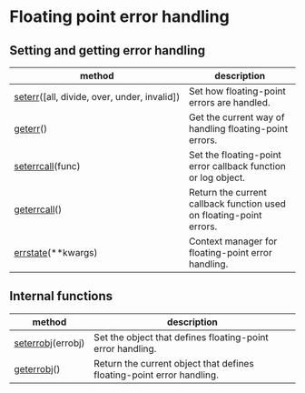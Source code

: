 # Floating point error handling

## Setting and getting error handling

method | description
---|---
[seterr](https://numpy.org/devdocs/reference/generated/numpy.seterr.html#numpy.seterr)([all, divide, over, under, invalid]) | Set how floating-point errors are handled.
[geterr](https://numpy.org/devdocs/reference/generated/numpy.geterr.html#numpy.geterr)() | Get the current way of handling floating-point errors.
[seterrcall](https://numpy.org/devdocs/reference/generated/numpy.seterrcall.html#numpy.seterrcall)(func) | Set the floating-point error callback function or log object.
[geterrcall](https://numpy.org/devdocs/reference/generated/numpy.geterrcall.html#numpy.geterrcall)() | Return the current callback function used on floating-point errors.
[errstate](https://numpy.org/devdocs/reference/generated/numpy.errstate.html#numpy.errstate)(**kwargs) | Context manager for floating-point error handling.

## Internal functions

method | description
---|---
[seterrobj](https://numpy.org/devdocs/reference/generated/numpy.seterrobj.html#numpy.seterrobj)(errobj) | Set the object that defines floating-point error handling.
[geterrobj](https://numpy.org/devdocs/reference/generated/numpy.geterrobj.html#numpy.geterrobj)() | Return the current object that defines floating-point error handling.